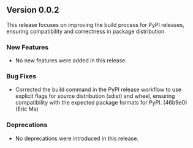 ## Version 0.0.2

This release focuses on improving the build process for PyPI releases, ensuring compatibility and correctness in package distribution.

### New Features

- No new features were added in this release.

### Bug Fixes

- Corrected the build command in the PyPI release workflow to use explicit flags for source distribution (sdist) and wheel, ensuring compatibility with the expected package formats for PyPI. (46b9e0) (Eric Ma)

### Deprecations

- No deprecations were introduced in this release.
